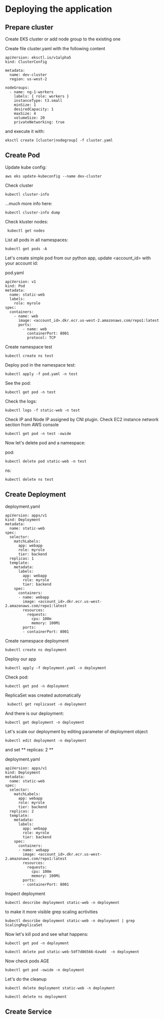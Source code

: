 # Deploying the application


## Prepare cluster

Create EKS cluster or add node group to the existing one

Create file cluster.yaml with the following content
```
apiVersion: eksctl.io/v1alpha5
kind: ClusterConfig

metadata:
  name: dev-cluster
  region: us-west-2

nodeGroups:
  - name: ng-1-workers
    labels: { role: workers }
    instanceType: t3.small
    minSize: 1
    desiredCapacity: 1
    maxSize: 4
    volumeSize: 20
    privateNetworking: true
 ```
 
and execute it with:
```
eksctl create [cluster|nodegroup] -f cluster.yaml
```
## Create Pod

Update kube config:
```
aws eks update-kubeconfig --name dev-cluster
```
Check cluster
```
kubectl cluster-info
```

...much more info here:
```
kubectl cluster-info dump
```

Check kluster nodes:
```
 kubectl get nodes
```

List all pods in all namespaces:
```
kubectl get pods -A
```

Let's create simple pod from our python app, update <account_id> with your account id:

pod.yaml
```
apiVersion: v1
kind: Pod
metadata:
  name: static-web
  labels:
    role: myrole
spec:
  containers:
    - name: web
      image: <account_id>.dkr.ecr.us-west-2.amazonaws.com/repo1:latest
      ports:
        - name: web
          containerPort: 8001
          protocol: TCP
```

Create namespace test
```
kubectl create ns test
```

Deploy pod in the namespace test:
```
kubectl apply -f pod.yaml -n test
```
See the pod:
```
kubectl get pod -n test
```

Check the logs:
```
kubectl logs -f static-web -n test
```

Check IP and Node IP assigned by CNI plugin. Check EC2 instance network section from AWS console
```
kubectl get pod -n test -owide
```

Now let's delete pod and a namespace:

pod:
```
kubectl delete pod static-web -n test
```

ns:
```
kubectl delete ns test
```

## Create Deployment

deployment.yaml
```
apiVersion: apps/v1
kind: Deployment
metadata:
  name: static-web
spec:
  selector:
    matchLabels:
      app: webapp
      role: myrole
      tier: backend
  replicas: 1
  template:
    metadata:
      labels:
        app: webapp
        role: myrole
        tier: backend
    spec:
      containers:
      - name: webapp
        image: <account_id>.dkr.ecr.us-west-2.amazonaws.com/repo1:latest
        resources:
          requests:
            cpu: 100m
            memory: 100Mi
        ports:
        - containerPort: 8001
```

Create namespace deployment
```
kubectl create ns deployment
```

Deploy our app
```
kubectl apply -f deployment.yaml -n deployment
```

Check pod:
```
kubectl get pod -n deployment
```

ReplicaSet was created automatically
```
 kubectl get replicaset -n deployment
```

And there is our deployment:
```
kubectl get deployment -n deployment
```

Let's scale our deployment by editing <replicas> parameter of deployment object

```  
kubectl edit deployment -n deployment
 ```
  
and set ** replicas: 2 **

deployment.yaml
```
apiVersion: apps/v1
kind: Deployment
metadata:
  name: static-web
spec:
  selector:
    matchLabels:
      app: webapp
      role: myrole
      tier: backend
  replicas: 2 
  template:
    metadata:
      labels:
        app: webapp
        role: myrole
        tier: backend
    spec:
      containers:
      - name: webapp
        image: <account_id>.dkr.ecr.us-west-2.amazonaws.com/repo1:latest
        resources:
          requests:
            cpu: 100m
            memory: 100Mi
        ports:
        - containerPort: 8001
```

Inspect deployment
```
kubectl describe deployment static-web -n deployment
```
  
to make it more visible grep scaling acrtivities
```
kubectl describe deployment static-web -n deployment | grep ScalingReplicaSet
```
  
Now let's kill pod and see what happens:
```
kubectl get pod -n deployment
```
  
```
kubectl delete pod static-web-5df7d86566-6zwdd  -n deployment
```  


Now check pods AGE
```
kubectl get pod -owide -n deployment
```

Let's do the cleanup
```
kubectl delete deployment static-web -n deployment
```

```
kubectl delete ns deployment
```
  
## Create Service
